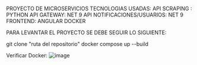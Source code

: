 PROYECTO DE MICROSERVICIOS
TECNOLOGIAS USADAS:
  API SCRAPING : PYTHON
  API GATEWAY: NET 9
  API NOTIFICACIONES/USUARIOS: NET 9
  FRONTEND: ANGULAR
  DOCKER

PARA LEVANTAR EL PROYECTO SE DEBE SEGUIR LO SIGUIENTE:

git clone "ruta del repositorio"
docker compose up --build

Verificar Docker:
![image](https://github.com/user-attachments/assets/d564afff-d1ce-4d8f-a396-c32bc9be4675)
